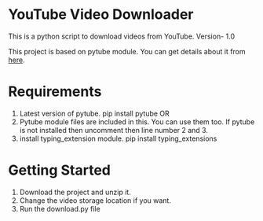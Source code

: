 # YouTube Video Downloader
This is a python script to download videos from YouTube.
Version- 1.0

This project is based on pytube module. You can get details about it from [here](https://pypi.org/project/pytube/).

# Requirements
1. Latest version of pytube.
	pip install pytube
OR
1. Pytube module files are included in this. You can use them too.
If pytube is not installed then uncomment then line number 2 and 3.
2. install typing_extension module.
	pip install typing_extensions

# Getting Started
1. Download the project and unzip it.
2. Change the video storage location if you want.
3. Run the download.py file
